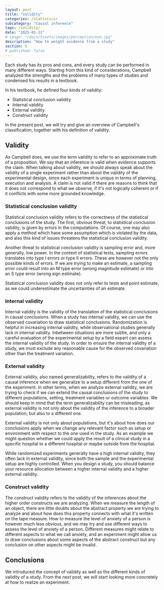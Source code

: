 ```yaml
---
layout: post
title: "Validity"
categories: /statistics/
subcategory: "Causal inference"
tags: /validity/
date: "2025-01-22"
# image: "/docs/5ssets/images/perception/eye.jpg"
description: "How to weight evidence from a study"
section: 5
# published: false
---
```


Each study has its pros and cons, and every study can be performed
in many different ways. Starting from this kind of considerations,
Campbell analyzed the strengths and the problems of many types of studies
and condensed his results in a textbook.

In his textbook, he defined four kinds of validity:

- Statistical conclusion validity
- Internal validity
- External validity
- Construct validity

In the present post, we will try and give an overview of Campbell's classification,
together with his definition of validity.

## Validity

As Campbell does, we use the term validity to refer to an approximate truth
of a proposition. We say that an inference is valid when evidence
supports the claim. When talking about validity, we should always
speak about the validity of a single experiment rather than about
the validity of the experimental design, since each experiment
is unique in terms of planning, execution and analysis.
A claim is not valid if there are reasons to think that
it does not correspond to what we observe, if it's not logically
coherent or if it conflicts with some more grounded knowledge. 

### Statistical conclusion validity

Statistical conclusion validity refers to the correctness of the statistical
conclusions of the study.
The first, obvious threat, to statistical conclusion validity,
is given by errors in the computations.
Of course, one may also apply a method which hase some assumption which is
violated by the data, and also this kind of issues threatens the statistical
conclusion validity.

Another threat to statistical conclusion validity is sampling error
and, more generally, low power.
In the context of statistical tests, sampling errors translates
into type I errors or type II errors. These are however not the only
possible kinds of errors. If we are trying to make an estimate,
a sampling error could result into an M type error (wrong magnitude estimate)
or into an S type error (wrong sign estimate).

Statistical conclusion validity does not only refer to tests
and point estimate, as we could underestimate the uncertainties
of an estimate.


### Internal validity

Internal validity is the validity of the translation of the statistical
conclusions in causal conclusions.
When a study has internal validity, we can use the observed
covariation to draw statistical conclusions.
Randomization is helpful in increasing internal validity,
while observational studies generally lack in internal validity.
Inbetween situations are more subtle, and only a careful evaluation
of the experimental setup by a field expert can assess the
internal validity of the study.
In order to ensure the internal validity of a study, we must
exclude any reasonable cause for the observed covariation
other than the treatment variation.

### External validity

External validity, also named generalizability, refers to the validity
of a causal inference when we generalize to a setup different
from the one of the experiment.
In other terms, when we analyze external validity, we are
trying to check if we can extend the causal conclusions of
the study to different populations, setting, treatment variables or outcome variables.
We should keep in mind that the term generalizability can be misleading,
as external validity is not only about the validity of the inference
to a broader population, but also to a different one.

External validity is not only about populations, but it's about
how does our conclusions apply when we change any relevant
factor such as setup or environment with respect to the one used in the study.
As an example we might question whether we could apply the result
of a clinical study in a specific hospital to a different
hospital or maybe outside from the hospital.

While randomized experiments generally have a high internal validity,
they often lack in external validity, since both the sample
and the experimental setup are highly controlled.
When you design a study, you should balance your resource allocation
between a higher internal validity and a higher external validity.


### Construct validity

The construct validity refers to the validity of the inferences
about the higher order constructs we are analyzing.
When we measure the length of an object, there are little doubts
about the abstract property we are trying to analyze and about
how does this property connects with what it's written on the tape measure.
How to measure the level of anxiety of a person is however much less
obvious, and we may try and use different ways to assess the level
of anxiety of a person.
Different measures might relate to different aspects to what
we call anxiety, and an experiment might allow us to draw conclusions
about some aspects of the abstract construct but any conclusion
on other aspects might be invalid.

## Conclusions

We introduced the concept of validity as well as the different
kinds of validity of a study. From the next post, we will start
looking more concretely at how to realize an experiment.
